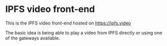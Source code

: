 IPFS video front-end
=========
This is the IPFS video front-end hosted on https://ipfs.video

The basic idea is being able to play a video from IPFS directly or using one of the gateways available.
